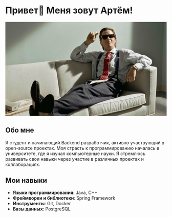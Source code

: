 # Привет👋 Меня зовут Артём!
![header](assets/1.jpeg)
## Обо мне
Я студент и начинающий Backend разработчик, активно участвующий в open-source проектах. Моя страсть к программированию началась в университете, где я изучал компьютерные науки. Я стремлюсь развивать свои навыки через участие в различных проектах и коллаборациях.
## Мои навыки
- **Языки программирования**: Java, C++
- **Фреймворки и библиотеки**: Spring Framework
- **Инструменты**: Git, Docker
- **Базы данных**: PostgreSQL

